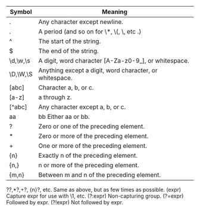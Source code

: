 Symbol | Meaning
--------|------
. |	Any character except newline.
\. | 	A period (and so on for \\*, \\(, \\, etc .)
^ |	The start of the string.
$ |	The end of the string.
\d,\w,\s |	A digit, word character [A-Za-z0-9_], or whitespace.
\D,\W,\S |	Anything except a digit, word character, or whitespace.
[abc] |	Character a, b, or c.
[a-z] |	a through z.
[^abc] |	Any character except a, b, or c.
aa|bb   Either aa or bb.
? 	| Zero or one of the preceding element.
* 	| Zero or more of the preceding element.
+ 	| One or more of the preceding element.
{n} 	| Exactly n of the preceding element.
{n,} |	n or more of the preceding element.
{m,n} |	Between m and n of the preceding element.
??,*?,+?,
{n}?, etc. 	Same as above, but as few times as possible.
(expr) 	Capture expr for use with \1, etc.
(?:expr) 	Non-capturing group.
(?=expr) 	Followed by expr.
(?!expr) 	Not followed by expr.
